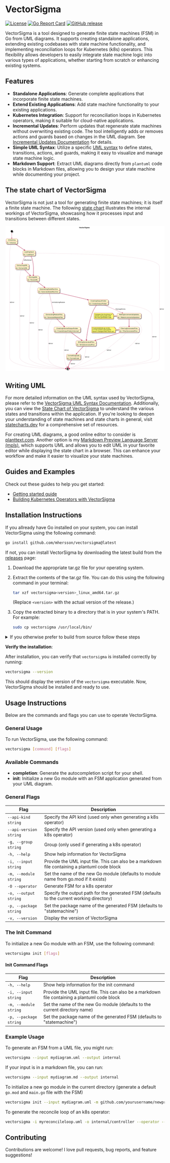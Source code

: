 # VectorSigma

[![License](https://img.shields.io/badge/license-MIT-blue.svg)](https://opensource.org/licenses/mit)
[![Go Report Card](https://goreportcard.com/badge/github.com/mhersson/vectorsigma)](https://goreportcard.com/report/github.com/mhersson/vectorsigma)
[![GitHub release](https://img.shields.io/github/v/release/mhersson/vectorsigma)](https://github.com/mhersson/vectorsigma/releases)

VectorSigma is a tool designed to generate finite state machines (FSM) in Go
from UML diagrams. It supports creating standalone applications, extending
existing codebases with state machine functionality, and implementing
reconciliation loops for Kubernetes (k8s) operators. This flexibility allows
developers to easily integrate state machine logic into various types of
applications, whether starting from scratch or enhancing existing systems.

## Features

- **Standalone Applications**: Generate complete applications that incorporate
  finite state machines.
- **Extend Existing Applications**: Add state machine functionality to your
  existing applications.
- **Kubernetes Integration**: Support for reconciliation loops in Kubernetes
  operators, making it suitable for cloud-native applications.
- **Incremental Updates**: Perform updates that regenerate state machines
  without overwriting existing code. The tool intelligently adds or removes
  actions and guards based on changes in the UML diagram. See
  [Incremental Updates Documentation](docs/incremental-updates.md) for details.
- **Simple UML Syntax**: Utilize a specific
  [UML syntax](docs/vectorsigma-uml-syntax.md) to define states, transitions,
  actions, and guards, making it easy to visualize and manage state machine
  logic.
- **Markdown Support**: Extract UML diagrams directly from `plantuml` code
  blocks in Markdown files, allowing you to design your state machine while
  documenting your project.

## The state chart of VectorSigma

VectorSigma is not just a tool for generating finite state machines; it is
itself a finite state machine. The following
[state chart](docs/vectorsigma-statechart.md) illustrates the internal workings
of VectorSigma, showcasing how it processes input and transitions between
different states.

![statechart](docs/vectorsigma-statechart.png)

## Writing UML

For more detailed information on the UML syntax used by VectorSigma, please
refer to the
[VectorSigma UML Syntax Documentation](docs/vectorsigma-uml-syntax.md).
Additionally, you can view the
[State Chart of VectorSigma](docs/vectorsigma-statechart.md) to understand the
various states and transitions within the application. If you're looking to
deepen your understanding of state machines and state charts in general, visit
[statecharts.dev](https://statecharts.dev) for a comprehensive set of resources.

For creating UML diagrams, a good online editor to consider is
[planttext.com](https://planttext.com). Another option is my
[Markdown Preview Language Server (mpls)](https://github.com/mhersson/mpls),
which supports UML and allows you to edit UML in your favorite editor while
displaying the state chart in a browser. This can enhance your workflow and make
it easier to visualize your state machines.

## Guides and Examples

Check out these guides to help you get started:

- [Getting started guide](docs/getting-started-guide.md)
- [Building Kubernetes Operators with VectorSigma](/docs/k8s-operator-guide.md)

## Installation Instructions

If you allready have Go installed on your system, you can install VectorSigma
using the following command:

```bash
go install github.com/mhersson/vectorsigma@latest
```

If not, you can install VectorSigma by downloading the latest build from the
[releases](https://github.com/mhersson/vectorsigma/releases) page:

1. Download the appropriate tar.gz file for your operating system.
2. Extract the contents of the tar.gz file. You can do this using the following
   command in your terminal:

   ```bash
   tar xzf vectorsigma<version>_linux_amd64.tar.gz
   ```

   (Replace `<version>` with the actual version of the release.)

3. Copy the extracted binary to a directory that is in your system's PATH. For
   example:

   ```bash
   sudo cp vectorsigma /usr/local/bin/
   ```

<details>
<summary>If you otherwise prefer to build from source follow these steps</summary>

1. **Clone the repository**:

   ```bash
   git clone https://github.com/mhersson/vectorsigma.git
   cd vectorsigma
   ```

2. **Build the project**:

   Build the project using the following command:

   ```bash
   make build
   ```

   This command will compile the source code and create an executable.

3. **Install the executable**:

   You have two options to install the executable:
   - **Option 1: Copy the executable to your PATH**:

     After building, you can manually copy the executable to a directory that is
     in your system's PATH. For example:

     ```bash
     sudo cp vectorsigma /usr/local/bin/
     ```

   - **Option 2: Use `make install` if you are using GOPATH**:

     If the GOPATH is in your PATH, you can run:

     ```bash
     make install
     ```

     This will install the executable to your `$GOPATH/bin` directory.

</details>

**Verify the installation**:

After installation, you can verify that `vectorsigma` is installed correctly by
running:

```bash
vectorsigma --version
```

This should display the version of the `vectorsigma` executable. Now,
VectorSigma should be installed and ready to use.

## Usage Instructions

Below are the commands and flags you can use to operate VectorSigma.

### General Usage

To run VectorSigma, use the following command:

```bash
vectorsigma [command] [flags]
```

### Available Commands

- **completion**: Generate the autocompletion script for your shell.
- **init**: Initialize a new Go module with an FSM application generated from
  your UML diagram.

### General Flags

| Flag                   | Description                                                                                   |
| ---------------------- | --------------------------------------------------------------------------------------------- |
| `--api-kind string`    | Specify the API kind (used only when generating a k8s operator)                               |
| `--api-version string` | Specify the API version (used only when generating a k8s operator)                            |
| `-g, --group string`   | Group (only used if generating a k8s operator)                                                |
| `-h, --help`           | Show help information for VectorSigma                                                         |
| `-i, --input string`   | Provide the UML input file. This can also be a markdown file containing a plantuml code block |
| `-m, --module string`  | Set the name of the new Go module (defaults to module name from go.mod if it exists)          |
| `-O --operator`        | Generate FSM for a k8s operator                                                               |
| `-o, --output string`  | Specify the output path for the generated FSM (defaults to the current working directory)     |
| `-p, --package string` | Set the package name of the generated FSM (defaults to "statemachine")                        |
| `-v, --version`        | Display the version of VectorSigma                                                            |

### The Init Command

To initialize a new Go module with an FSM, use the following command:

```bash
vectorsigma init [flags]
```

#### Init Command Flags

| Flag                   | Description                                                                                   |
| ---------------------- | --------------------------------------------------------------------------------------------- |
| `-h, --help`           | Show help information for the init command                                                    |
| `-i, --input string`   | Provide the UML input file. This can also be a markdown file containing a plantuml code block |
| `-m, --module string`  | Set the name of the new Go module (defaults to the current directory name)                    |
| `-p, --package string` | Set the package name of the generated FSM (defaults to "statemachine")                        |

### Example Usage

To generate an FSM from a UML file, you might run:

```bash
vectorsigma --input mydiagram.uml --output internal
```

If your input is in a markdown file, you can run:

```bash
vectorsigma --input mydiagram.md --output internal
```

To initialize a new go module in the current directory (generate a default
`go.mod` and `main.go` file with the FSM)

```bash
vectorsigma init --input mydiagram.uml -m github.com/yourusername/newproject
```

To generate the reconcile loop of an k8s operator:

```bash
vectorsigma -i myreconcileloop.uml -o internal/controller --operator --group mycompany --api-version v1 --api-kind MyCRDKind
```

## Contributing

Contributions are welcome! I love pull requests, bug reports, and feature
suggestions!
